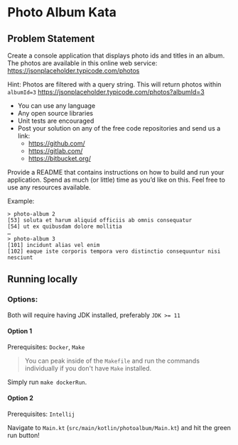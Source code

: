 # Photo Album Kata

## Problem Statement

Create a console application that displays photo ids and titles in an album. The photos are available in this online web
service: https://jsonplaceholder.typicode.com/photos

Hint: Photos are filtered with a query string. This will return photos within `albumId=3`
https://jsonplaceholder.typicode.com/photos?albumId=3
- You can use any language
- Any open source libraries
- Unit tests are encouraged
- Post your solution on any of the free code repositories and send us a link:
    - https://github.com/
    - https://gitlab.com/
    - https://bitbucket.org/

Provide a README that contains instructions on how to build and run your application.
Spend as much (or little) time as you’d like on this. Feel free to use any resources available.

Example:
```
> photo-album 2
[53] soluta et harum aliquid officiis ab omnis consequatur
[54] ut ex quibusdam dolore mollitia
…
> photo-album 3
[101] incidunt alias vel enim
[102] eaque iste corporis tempora vero distinctio consequuntur nisi nesciunt
```


## Running locally

### Options:

Both will require having JDK installed, preferably `JDK >= 11`

#### Option 1

Prerequisites: `Docker`, `Make`

> You can peak inside of the `Makefile` and run the commands individually if you don't have `Make` installed.

Simply run `make dockerRun`.

#### Option 2

Prerequisites: `Intellij`

Navigate to `Main.kt` (`src/main/kotlin/photoalbum/Main.kt`) and hit the green run button!